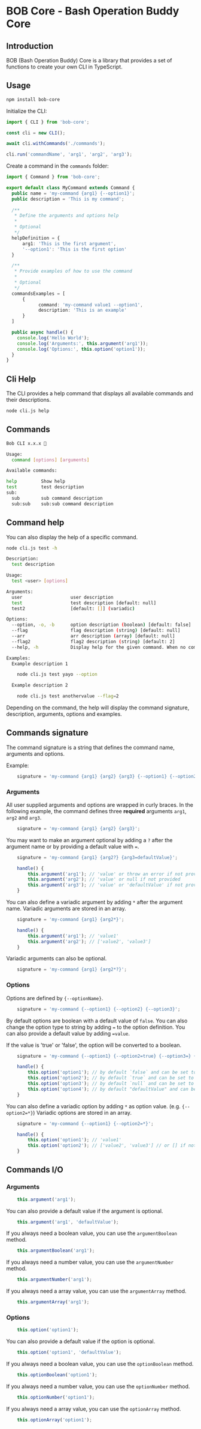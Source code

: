 # BOB Core - Bash Operation Buddy Core

## Introduction

BOB (Bash Operation Buddy) Core is a library that provides a set of functions to create your own CLI in TypeScript.

## Usage

```bash
npm install bob-core
```

Initialize the CLI:

```typescript
import { CLI } from 'bob-core';

const cli = new CLI();

await cli.withCommands('./commands');

cli.run('commandName', 'arg1', 'arg2', 'arg3');
```

Create a command in the `commands` folder:

```typescript
import { Command } from 'bob-core';

export default class MyCommand extends Command {
  public name = 'my-command {arg1} {--option1}';
  public description = 'This is my command';
  
  /**
   * Define the arguments and options help
   *
   * Optional
   */
  helpDefinition = {
      arg1: 'This is the first argument',
      '--option1': 'This is the first option'
  }

  /**
   * Provide examples of how to use the command
   *
   * Optional
   */
  commandsExamples = [
      {
            command: 'my-command value1 --option1',
            description: 'This is an example'
      }
  ]

  public async handle() {
    console.log('Hello World');
    console.log('Arguments:', this.argument('arg1'));
    console.log('Options:', this.option('option1'));
  }
}
```

## Cli Help

The CLI provides a help command that displays all available commands and their descriptions.

```bash
node cli.js help
```

## Commands

```bash
Bob CLI x.x.x 💪

Usage:
  command [options] [arguments]

Available commands:

help         Show help
test         test description
sub:
  sub        sub command description
  sub:sub    sub:sub command description

```

## Command help

You can also display the help of a specific command.

```bash
node cli.js test -h
```

```bash
Description:
  test description

Usage:
  test <user> [options]

Arguments:
  user                  user description
  test                  test description [default: null]
  test2                 [default: []] (variadic)

Options:
  --option, -o, -b      option description (boolean) [default: false]
  --flag                flag description (string) [default: null]
  --arr                 arr description (array) [default: null]
  --flag2               flag2 description (string) [default: 2]
  --help, -h            Display help for the given command. When no command is given display help for the list command (boolean)

Examples:
  Example description 1

    node cli.js test yayo --option

  Example description 2

    node cli.js test anothervalue --flag=2
```

Depending on the command, the help will display the command signature, description, arguments, options and examples. 


## Commands signature

The command signature is a string that defines the command name, arguments and options.

Example:    
```typescript
    signature = 'my-command {arg1} {arg2} {arg3} {--option1} {--option2}';
```

### Arguments

All user supplied arguments and options are wrapped in curly braces. 
In the following example, the command defines three **required** arguments `arg1`, `arg2` and `arg3`.

```typescript
    signature = 'my-command {arg1} {arg2} {arg3}';
```

You may want to make an argument optional by adding a `?` after the argument name or by providing a default value with `=`.

```typescript
    signature = 'my-command {arg1} {arg2?} {arg3=defaultValue}';

    handle() {
        this.argument('arg1'); // 'value' or throw an error if not provided
        this.argument('arg2'); // 'value' or null if not provided
        this.argument('arg3'); // 'value' or 'defaultValue' if not provided
    }
```

You can also define a variadic argument by adding `*` after the argument name.
Variadic arguments are stored in an array.

```typescript
    signature = 'my-command {arg1} {arg2*}';

    handle() {
        this.argument('arg1'); // 'value1'
        this.argument('arg2'); // ['value2', 'value3']
    }
```

Variadic arguments can also be optional.

```typescript
    signature = 'my-command {arg1} {arg2*?}';
```

### Options

Options are defined by `{--optionName}`.

```typescript
    signature = 'my-command {--option1} {--option2} {--option3}';
```

By default options are boolean with a default value of `false`.
You can also change the option type to string by adding `=` to the option definition.
You can also provide a default value by adding `=value`.

If the value is 'true' or 'false', the option will be converted to a boolean.

```typescript
    signature = 'my-command {--option1} {--option2=true} {--option3=} {--option4=defaultValue} {--option5=}';

    handle() {
        this.option('option1'); // by default `false` and can be set to `true` by the user 
        this.option('option2'); // by default `true` and can be set to `false` by the user
        this.option('option3'); // by default `null` and can be set to "value" by the user
        this.option('option4'); // by default "defaultValue" and can be set to "value" by the user
    }
```

You can also define a variadic option by adding `*` as option value. (e.g. `{--option2=*}`)
Variadic options are stored in an array.

```typescript
    signature = 'my-command {--option1} {--option2=*}';

    handle() {
        this.option('option1'); // 'value1' 
        this.option('option2'); // ['value2', 'value3'] // or [] if not provided
    }
```

## Commands I/O

### Arguments

```typescript
    this.argument('arg1');
```

You can also provide a default value if the argument is optional.

```typescript
    this.argument('arg1', 'defaultValue');
```

If you always need a boolean value, you can use the `argumentBoolean` method.

```typescript
    this.argumentBoolean('arg1');
```

If you always need a number value, you can use the `argumentNumber` method.

```typescript
    this.argumentNumber('arg1');
```

If you always need a array value, you can use the `argumentArray` method.

```typescript
    this.argumentArray('arg1');
```

### Options

```typescript
    this.option('option1');
```

You can also provide a default value if the option is optional.

```typescript
    this.option('option1', 'defaultValue');
```

If you always need a boolean value, you can use the `optionBoolean` method.

```typescript
    this.optionBoolean('option1');
```

If you always need a number value, you can use the `optionNumber` method.

```typescript
    this.optionNumber('option1');
```

If you always need a array value, you can use the `optionArray` method.

```typescript
    this.optionArray('option1'); 
```
